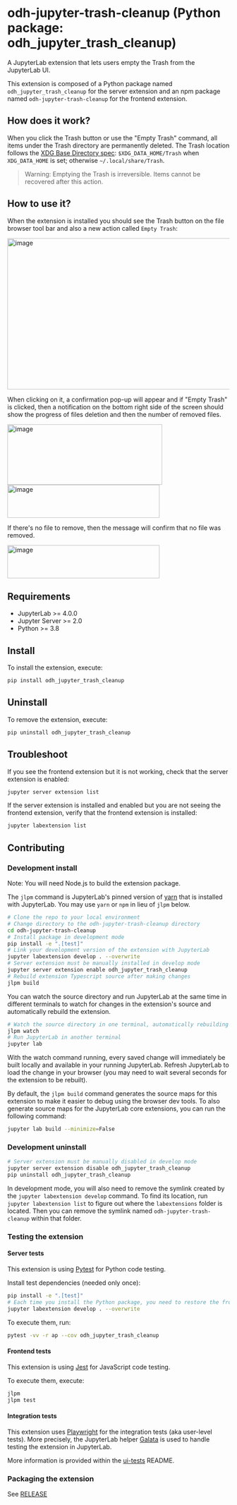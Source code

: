 # odh-jupyter-trash-cleanup (Python package: odh_jupyter_trash_cleanup)

<!-- CI badge goes here when workflow is available -->
<!-- Binder badge disabled until configured for this repo -->

A JupyterLab extension that lets users empty the Trash from the JupyterLab UI.

This extension is composed of a Python package named `odh_jupyter_trash_cleanup`
for the server extension and an npm package named `odh-jupyter-trash-cleanup`
for the frontend extension.

## How does it work?

When you click the Trash button or use the "Empty Trash" command, all items under the Trash directory are permanently deleted. The Trash location follows the [XDG Base Directory spec](https://specifications.freedesktop.org/basedir-spec/latest/): `$XDG_DATA_HOME/Trash` when `XDG_DATA_HOME` is set; otherwise `~/.local/share/Trash`.

> Warning: Emptying the Trash is irreversible. Items cannot be recovered after this action.

## How to use it?

When the extension is installed you should see the Trash button on the file browser tool bar and also a new action called `Empty Trash`:

<img width="1386" height="343" alt="image" src="https://github.com/user-attachments/assets/844c6ed0-5418-46dd-a1ca-40e38986c5d4" />


When clicking on it, a confirmation pop-up will appear and if "Empty Trash" is clicked, then a notification on the bottom right side of the screen should show the progress of files deletion and then the number of removed files.

<img width="351" height="137" alt="image" src="https://github.com/user-attachments/assets/3a9b1414-b00e-4454-9464-353962335d62" />
<img width="345" height="75" alt="image" src="https://github.com/user-attachments/assets/c6844b1d-96b8-4f1e-9954-ea4c88351a97" />

If there's no file to remove, then the message will confirm that no file was removed.

<img width="345" height="75" alt="image" src="https://github.com/user-attachments/assets/7b49a286-6054-4600-ae06-a38bd19f66eb" />

## Requirements

- JupyterLab >= 4.0.0
- Jupyter Server >= 2.0
- Python >= 3.8

## Install

To install the extension, execute:

```bash
pip install odh_jupyter_trash_cleanup
```

## Uninstall

To remove the extension, execute:

```bash
pip uninstall odh_jupyter_trash_cleanup
```

## Troubleshoot

If you see the frontend extension but it is not working, check
that the server extension is enabled:

```bash
jupyter server extension list
```

If the server extension is installed and enabled but you are not seeing
the frontend extension, verify that the frontend extension is installed:

```bash
jupyter labextension list
```

## Contributing

### Development install

Note: You will need Node.js to build the extension package.

The `jlpm` command is JupyterLab's pinned version of
[yarn](https://yarnpkg.com/) that is installed with JupyterLab. You may use
`yarn` or `npm` in lieu of `jlpm` below.

```bash
# Clone the repo to your local environment
# Change directory to the odh-jupyter-trash-cleanup directory
cd odh-jupyter-trash-cleanup
# Install package in development mode
pip install -e ".[test]"
# Link your development version of the extension with JupyterLab
jupyter labextension develop . --overwrite
# Server extension must be manually installed in develop mode
jupyter server extension enable odh_jupyter_trash_cleanup
# Rebuild extension Typescript source after making changes
jlpm build
```

You can watch the source directory and run JupyterLab at the same time in different terminals to watch for changes in the extension's source and automatically rebuild the extension.

```bash
# Watch the source directory in one terminal, automatically rebuilding when needed
jlpm watch
# Run JupyterLab in another terminal
jupyter lab
```

With the watch command running, every saved change will immediately be built locally and available in your running JupyterLab. Refresh JupyterLab to load the change in your browser (you may need to wait several seconds for the extension to be rebuilt).

By default, the `jlpm build` command generates the source maps for this extension to make it easier to debug using the browser dev tools. To also generate source maps for the JupyterLab core extensions, you can run the following command:

```bash
jupyter lab build --minimize=False
```

### Development uninstall

```bash
# Server extension must be manually disabled in develop mode
jupyter server extension disable odh_jupyter_trash_cleanup
pip uninstall odh_jupyter_trash_cleanup
```

In development mode, you will also need to remove the symlink created by the `jupyter labextension develop`
command. To find its location, run `jupyter labextension list` to figure out where the `labextensions`
folder is located. Then you can remove the symlink named `odh-jupyter-trash-cleanup` within that folder.

### Testing the extension

#### Server tests

This extension is using [Pytest](https://docs.pytest.org/) for Python code testing.

Install test dependencies (needed only once):

```sh
pip install -e ".[test]"
# Each time you install the Python package, you need to restore the front-end extension link
jupyter labextension develop . --overwrite
```

To execute them, run:

```sh
pytest -vv -r ap --cov odh_jupyter_trash_cleanup
```

#### Frontend tests

This extension is using [Jest](https://jestjs.io/) for JavaScript code testing.

To execute them, execute:

```sh
jlpm
jlpm test
```

#### Integration tests

This extension uses [Playwright](https://playwright.dev/docs/intro) for the integration tests (aka user-level tests).
More precisely, the JupyterLab helper [Galata](https://github.com/jupyterlab/jupyterlab/tree/master/galata) is used to handle testing the extension in JupyterLab.

More information is provided within the [ui-tests](./ui-tests/README.md) README.

### Packaging the extension

See [RELEASE](RELEASE.md)
